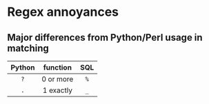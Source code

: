 Regex annoyances
================

Major differences from Python/Perl usage in matching
----------------------------------------------------
| Python | function | SQL |
|:------:|:--------:|:---:|
| `?`      | 0 or more | `%` |
| `.`      | 1 exactly | `_` |

